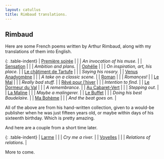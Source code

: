 ```yaml
---
layout: catullus
title: Rimbaud translations.
---
```

## Rimbaud

Here are some French poems written by Arthur Rimbaud,
along with my translations of them into English.

{: .table-indent}
| [Première soirée][soirée]          | | | *An invocation of his muse.*      |
| [Sensation][sensation]             | | | *Ambition and plans.*             |
| [Ophélie][ophélie]                 | | | *On inspiration, art, his place.* |
| [Le châtiment de Tartufe][tartufe] | | | *Saying his rosary.*              |
| [Venus Anadyomène][venus]          | | | *A take on a classic scene.*      |
| [Roman][roman]                     | | | *Romances!*                       |
| [Le Mal][mal]                      | | | *Really bad stuff.*               |
| [Rêvé pour l’hiver][hiver]         | | | *Intention to find.*              |
| [Le Dormeur du Val][dormeur]       | | | *A remembrance.*                  |
| [Au Cabaret-Vert][cabaret]         | | | *Stepping out.*                   |
| [La Maline][maline]                | | | *Maybe a malingerer.*             |
| [Le Buffet][buffet]                | | | *Doing his best Baudelaire.*      |
| [Ma Bohème][boheme]                | | | *And the beat goes on.*           |

All of the above are from his hand-written collection, given to a would-be publisher
when he was just fifteen years old, or maybe within days of his sixteenth birthday.
Which is pretty amazing.

And here are a couple from a short time later.

{: .table-indent}
| [Larme][larme]                     | | | *Cry me a river.*                 |
| [Voyelles][voyelles]               | | | *Relations of relations.*         |

More to come.

[soirée]:    soirée.pdf
[sensation]: sensation.pdf
[ophélie]:   ophélie.pdf
[venus]:     venus.pdf
[hiver]:     hiver.pdf
[dormeur]:   dormeur.pdf
[cabaret]:   cabaret.pdf
[maline]:    maline.pdf
[buffet]:    buffet.pdf
[boheme]:    bohème.pdf
[mal]:       mal.pdf
[larme]:     larme.pdf
[voyelles]:  voyelles.pdf
[tartufe]:   tartufe.pdf
[buffet]:    buffet.pdf
[roman]:     roman.pdf
